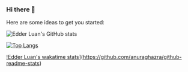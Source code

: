 ### Hi there 👋

Here are some ideas to get you started:

![Edder Luan's GitHub stats](https://github-readme-stats.vercel.app/api?username=edderluanps&show_icons=true&theme=midnight-purple)

[![Top Langs](https://github-readme-stats.vercel.app/api/top-langs/?username=edderluanps&layout=compact)](https://github.com/anuraghazra/github-readme-stats)

[!Edder Luan's wakatime stats](https://github-readme-stats.vercel.app/api/wakatime?username=edderluanps)](https://github.com/anuraghazra/github-readme-stats)


<!--
<details>
  <sumary> <b> Things to know about me! </b> <i> (Click to expand) </i> </sumary>

  <br>
    This is going to be hidden.
</details>
-->
<!--
- 🔭 I’m currently working on ...
- 🌱 I’m currently learning ...
- 👯 I’m looking to collaborate on ...
- 🤔 I’m looking for help with ...
- 💬 Ask me about ...
- 📫 How to reach me: ...
- 😄 Pronouns: ...
- ⚡ Fun fact: ...
-->
